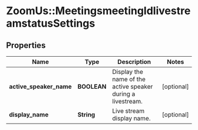 # ZoomUs::MeetingsmeetingIdlivestreamstatusSettings

## Properties
Name | Type | Description | Notes
------------ | ------------- | ------------- | -------------
**active_speaker_name** | **BOOLEAN** | Display the name of the active speaker during a livestream. | [optional] 
**display_name** | **String** | Live stream display name. | [optional] 


